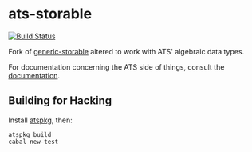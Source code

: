 # ats-storable

[![Build Status](https://travis-ci.org/vmchale/ats-storable.svg?branch=master)](https://travis-ci.org/vmchale/ats-storable)

Fork of
[generic-storable](hackage.haskell.org/package/generic-storable) altered to
work with ATS' algebraic data types.

For documentation concerning the ATS side of things, consult the
[documentation](http://ats-lang.sourceforge.net/DOCUMENT/INT2PROGINATS/HTML/x2179.html).

## Building for Hacking

Install [atspkg](http://hackage.haskell.org/package/ats-pkg-2.5.0.3#readme),
then:

```
atspkg build
cabal new-test
```
